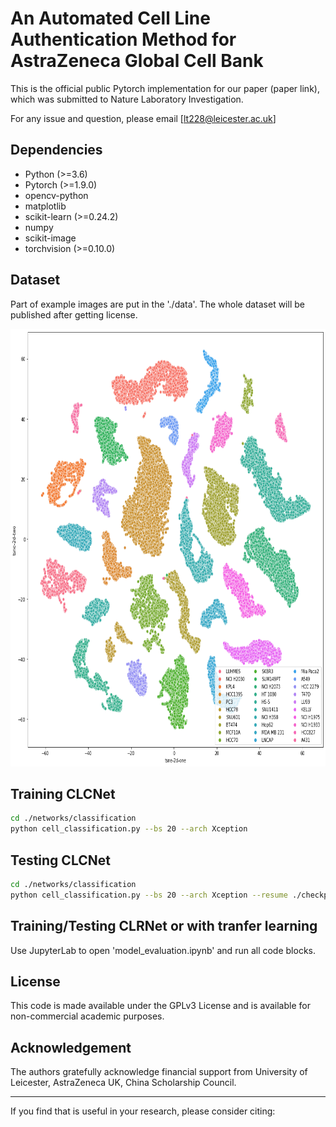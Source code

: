 # An Automated Cell Line Authentication Method for AstraZeneca Global Cell Bank

This is the official public Pytorch implementation for our paper (paper link), which was submitted to Nature Laboratory Investigation.


For any issue and question, please email [lt228@leicester.ac.uk]


## Dependencies

- Python (>=3.6)
- Pytorch (>=1.9.0)
- opencv-python
- matplotlib
- scikit-learn (>=0.24.2)
- numpy
- scikit-image
- torchvision (>=0.10.0)

## Dataset

Part of example images are put in the './data'. The whole dataset will be published after getting license.

<img src="./figures/Fig. 4.jpeg" alt="centered image" width="700" height="700">

## Training CLCNet

```bash
cd ./networks/classification
python cell_classification.py --bs 20 --arch Xception 
```

## Testing CLCNet
```bash
cd ./networks/classification
python cell_classification.py --bs 20 --arch Xception --resume ./checkpoint/Xception/best.pth --evaluate
```
## Training/Testing CLRNet or with tranfer learning 
Use JupyterLab to open 'model_evaluation.ipynb' and run all code blocks.

## License
This code is made available under the GPLv3 License and is available for non-commercial academic purposes.

## Acknowledgement
The authors gratefully acknowledge financial support from University of Leicester, AstraZeneca UK, China Scholarship Council.

------
If you find that is useful in your research, please consider citing:
```

```
